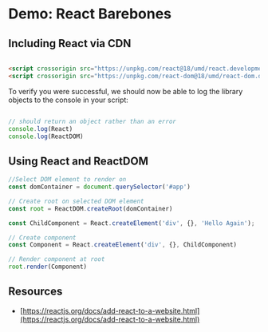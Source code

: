 # Demo: React Barebones

## Including React via CDN

``` html

<script crossorigin src="https://unpkg.com/react@18/umd/react.development.js"></script>
<script crossorigin src="https://unpkg.com/react-dom@18/umd/react-dom.development.js"></script> 

```

To verify you were successful, we should now be able to log the library objects to the console in your script:

``` js

// should return an object rather than an error
console.log(React) 
console.log(ReactDOM) 

```

## Using React and ReactDOM

``` js
//Select DOM element to render on
const domContainer = document.querySelector('#app')

// Create root on selected DOM element
const root = ReactDOM.createRoot(domContainer)

const ChildComponent = React.createElement('div', {}, 'Hello Again');

// Create component
const Component = React.createElement('div', {}, ChildComponent)

// Render component at root
root.render(Component)
```

## Resources

* [https://reactjs.org/docs/add-react-to-a-website.html](https://reactjs.org/docs/add-react-to-a-website.html)